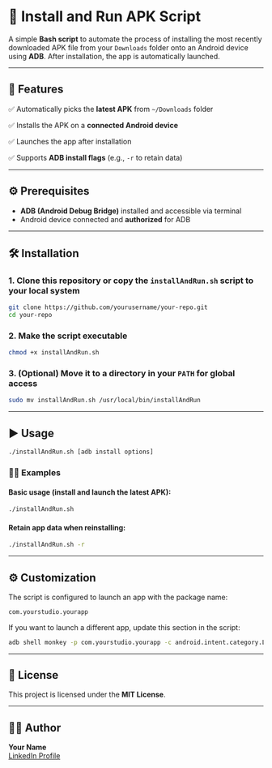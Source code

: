 # 🚀 Install and Run APK Script

A simple **Bash script** to automate the process of installing the most recently downloaded APK file from your `Downloads` folder onto an Android device using **ADB**. After installation, the app is automatically launched.

---

## 📝 Features
✅ Automatically picks the **latest APK** from `~/Downloads` folder

✅ Installs the APK on a **connected Android device**

✅ Launches the app after installation

✅ Supports **ADB install flags** (e.g., `-r` to retain data)

---

## ⚙️ Prerequisites
- **ADB (Android Debug Bridge)** installed and accessible via terminal
- Android device connected and **authorized** for ADB

---

## 🛠️ Installation
### 1. Clone this repository or copy the `installAndRun.sh` script to your local system
```bash
git clone https://github.com/yourusername/your-repo.git
cd your-repo
```

### 2. Make the script executable
```bash
chmod +x installAndRun.sh
```

### 3. (Optional) Move it to a directory in your `PATH` for global access
```bash
sudo mv installAndRun.sh /usr/local/bin/installAndRun
```

---

## ▶️ Usage
```bash
./installAndRun.sh [adb install options]
```

### 🧑‍💻 Examples
#### Basic usage (install and launch the latest APK):
```bash
./installAndRun.sh
```
#### Retain app data when reinstalling:
```bash
./installAndRun.sh -r
```

---

## ⚙️ Customization
The script is configured to launch an app with the package name:
```bash
com.yourstudio.yourapp
```
If you want to launch a different app, update this section in the script:
```bash
adb shell monkey -p com.yourstudio.yourapp -c android.intent.category.LAUNCHER 1
```

---

## 📜 License
This project is licensed under the **MIT License**.

---

## 🧑‍💻 Author
**Your Name**  
[LinkedIn Profile]([https://www.linkedin.com/in/yourlinkedin](https://www.linkedin.com/in/nikoloz-astamidze/))
